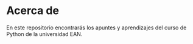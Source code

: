 # Acerca de

En este repositorio encontrarás los apuntes y aprendizajes del curso de Python de la universidad EAN.